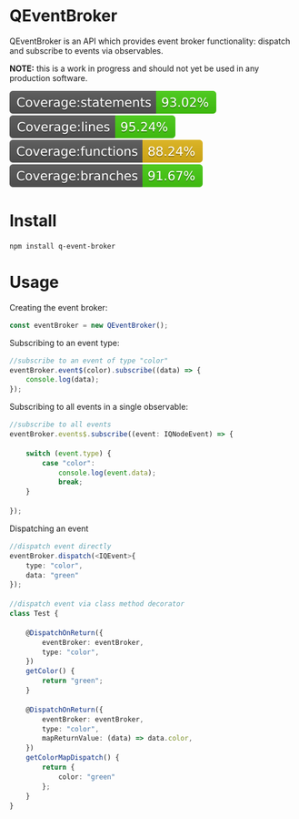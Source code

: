 # QEventBroker

QEventBroker is an API which provides event broker functionality: dispatch and subscribe to events via observables.

**NOTE:** this is a work in progress and should not yet be used in any production software.

![Statements](./coverage/badge-statements.svg)
![Coverage](./coverage/badge-lines.svg)
![Functions](./coverage/badge-functions.svg)
![Branches](./coverage/badge-branches.svg)

# Install

```
npm install q-event-broker
```

# Usage
Creating the event broker:
```typescript
const eventBroker = new QEventBroker();
```

Subscribing to an event type:
```typescript
//subscribe to an event of type "color"
eventBroker.event$(color).subscribe((data) => {
	console.log(data);
});
```

Subscribing to all events in a single observable:
```typescript
//subscribe to all events
eventBroker.events$.subscribe((event: IQNodeEvent) => {

	switch (event.type) {
		case "color":
			console.log(event.data);
			break;
	}

});
```

Dispatching an event
```typescript
//dispatch event directly
eventBroker.dispatch(<IQEvent>{
	type: "color",
	data: "green"
});

//dispatch event via class method decorator
class Test {

	@DispatchOnReturn({
		eventBroker: eventBroker,
		type: "color",
	})
	getColor() {
		return "green";
	}
	
	@DispatchOnReturn({
		eventBroker: eventBroker,
		type: "color",
		mapReturnValue: (data) => data.color,
	})
	getColorMapDispatch() {
		return {
			color: "green"
		};
	}
}
```